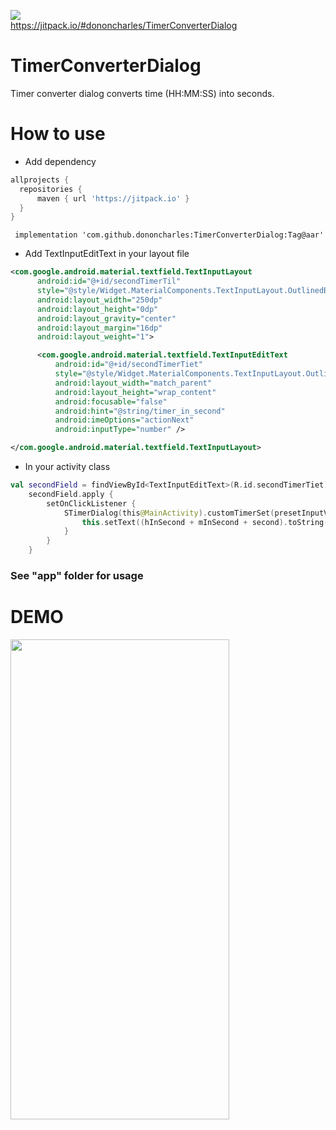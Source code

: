![](https://jitpack.io/v/dononcharles/TimerConverterDialog.svg)  
https://jitpack.io/#dononcharles/TimerConverterDialog

# TimerConverterDialog
Timer converter dialog converts time (HH:MM:SS) into seconds.

# How to use
* Add dependency
```gradle
allprojects {
  repositories {
      maven { url 'https://jitpack.io' }
  }
}
```
```
 implementation 'com.github.dononcharles:TimerConverterDialog:Tag@aar'
```
* Add TextInputEditText in your layout file
```xml
<com.google.android.material.textfield.TextInputLayout
      android:id="@+id/secondTimerTil"
      style="@style/Widget.MaterialComponents.TextInputLayout.OutlinedBox.Dense"
      android:layout_width="250dp"
      android:layout_height="0dp"
      android:layout_gravity="center"
      android:layout_margin="16dp"
      android:layout_weight="1">

      <com.google.android.material.textfield.TextInputEditText
          android:id="@+id/secondTimerTiet"
          style="@style/Widget.MaterialComponents.TextInputLayout.OutlinedBox.Dense"
          android:layout_width="match_parent"
          android:layout_height="wrap_content"
          android:focusable="false"
          android:hint="@string/timer_in_second"
          android:imeOptions="actionNext"
          android:inputType="number" />

</com.google.android.material.textfield.TextInputLayout>
```
* In your activity class
```kotlin
val secondField = findViewById<TextInputEditText>(R.id.secondTimerTiet)
    secondField.apply {
        setOnClickListener {
            STimerDialog(this@MainActivity).customTimerSet(presetInputValue = this.text.toString().toIntOrZero()) { hInSecond, mInSecond, second ->
                this.setText((hInSecond + mInSecond + second).toString())
            }
        }
    }
```

### See "app" folder for usage

# DEMO
<img src="https://github.com/dononcharles/TimerConverterDialog/blob/master/snapshot.gif" width="350" height="768"/>
